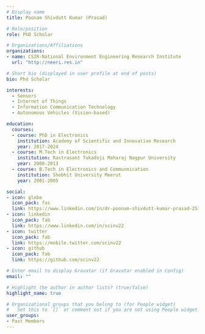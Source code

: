 ```yaml
---
# Display name
title: Poonam Shivdutt Kumar (Prasad)

# Role/position
role: PhD Scholar

# Organizations/Affiliations
organizations:
- name: CSIR-National Environment Engineering Research Institute
  url: "http://neeri.res.in"

# Short bio (displayed in user profile at end of posts)
bio: Phd Scholar

interests:
  - Sensors
  - Internet of Things
  - Information Communication Technology
  - Autonomous Vehicles (Vision-based)

education:
  courses:
  - course: PhD in Electronics
    institution: Academy of Scientific and Innovative Research
    year: 2017-2024
  - course: M.Tech in Electronics
    institution: Rastrasant Tukadoji Maharaj Nagpur University
    year: 2008-2013
  - course: B.Tech in Electronics and Communnication
    institution: Shobhit University Meerut
    year: 2001-2005

social:
- icon: globe
  icon_pack: fas
  link: https://www.linkedin.com/in/dr-poonam-shivdutt-kumar-prasad-2514142/
- icon: linkedin
  icon_pack: fab
  link: https://www.linkedin.com/in/scinv22
- icon: twitter
  icon_pack: fab
  link: https://mobile.twitter.com/scinv22
- icon: github
  icon_pack: fab
  link: https://github.com/scinv22

# Enter email to display Gravatar (if Gravatar enabled in Config)
email: ""

# Highlight the author in author lists? (true/false)
highlight_name: true

# Organizational groups that you belong to (for People widget)
#   Set this to `[]` or comment out if you are not using People widget.
user_groups:
- Past Members
---
```



